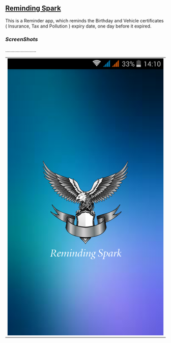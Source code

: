
<h2><b><u>Reminding Spark</u></b></h2>
<p>This is a Reminder app, which reminds the Birthday and Vehicle certificates ( Insurance, Tax and Pollution ) expiry date, one day before it expired. </p> 

<h3><b><i>ScreenShots</i></b></h3>
<p>........................</p>

<table>
  <tr>
    <td>
      <img src="Screen-Shots/1.png">
    </td>
  </tr>
</table>
